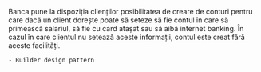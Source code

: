Banca pune la dispoziția clienților posibilitatea de creare de conturi pentru care dacă un client dorește poate să seteze să fie contul în care să primească salariul, să fie cu card atașat sau să aibă internet banking. În cazul în care clientul nu setează aceste informații, contul este creat fără aceste facilități.

    - Builder design pattern 